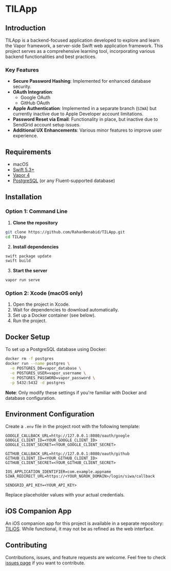 # TILApp

## Introduction

TILApp is a backend-focused application developed to explore and learn the Vapor framework, a server-side Swift web application framework. This project serves as a comprehensive learning tool, incorporating various backend functionalities and best practices.

### Key Features

- **Secure Password Hashing**: Implemented for enhanced database security.
- **OAuth Integration**:
	- Google OAuth
	- GitHub OAuth
- **Apple Authentication**: Implemented in a separate branch (`SIWA`) but currently inactive due to Apple Developer account limitations.
- **Password Reset via Email**: Functionality in place, but inactive due to SendGrid account setup issues.
- **Additional UX Enhancements**: Various minor features to improve user experience.

## Requirements

- macOS
- [Swift 5.3+][1]
- [Vapor 4][2]
- [PostgreSQL][3] (or any Fluent-supported database)

## Installation

### Option 1: Command Line

1. **Clone the repository**
```bash
git clone https://github.com/RahanBenabid/TILApp.git
cd TILApp
```

2. **Install dependencies**
```bash
swift package update
swift build
```

3. **Start the server**
```bash
vapor run serve
```

### Option 2: Xcode (macOS only)

1. Open the project in Xcode.
2. Wait for dependencies to download automatically.
3. Set up a Docker container (see below).
4. Run the project.

## Docker Setup

To set up a PostgreSQL database using Docker:

```bash
docker rm -f postgres
docker run --name postgres \
  -e POSTGRES_DB=vapor_database \
  -e POSTGRES_USER=vapor_username \
  -e POSTGRES_PASSWORD=vapor_password \
  -p 5432:5432 -d postgres
```

**Note**: Only modify these settings if you're familiar with Docker and database configuration.

## Environment Configuration

Create a `.env` file in the project root with the following template:

```env
GOOGLE_CALLBACK_URL=http://127.0.0.1:8080/oauth/google
GOOGLE_CLIENT_ID=<YOUR_GOOGLE_CLIENT_ID>
GOOGLE_CLIENT_SECRET=<YOUR_GOOGLE_CLIENT_SECRET>

GITHUB_CALLBACK_URL=http://127.0.0.1:8080/oauth/github
GITHUB_CLIENT_ID=<YOUR_GITHUB_CLIENT_ID>
GITHUB_CLIENT_SECRET=<YOUR_GITHUB_CLIENT_SECRET>

IOS_APPLICATION_IDENTIFIER=com.example.appname
SIWA_REDIRECT_URL=https://<YOUR_NGROK_DOMAIN>/login/siwa/callback

SENDGRID_API_KEY=<YOUR_API_KEY>
```

Replace placeholder values with your actual credentials.

## iOS Companion App

An iOS companion app for this project is available in a separate repository: [TILiOS][4]. While functional, it may not be as refined as the web interface.

## Contributing

Contributions, issues, and feature requests are welcome. Feel free to check [issues page][5] if you want to contribute.

[1]:	https://swift.org/download/
[2]:	https://vapor.codes/
[3]:	https://www.postgresql.org/
[4]:	https://github.com/RahanBenabid/TILiOS
[5]:	https://github.com/RahanBenabid/TILApp/issues
